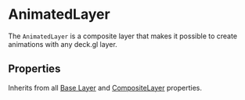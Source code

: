# AnimatedLayer

The `AnimatedLayer` is a composite layer that makes it possible to create animations with any deck.gl layer.

## Properties

Inherits from all [Base Layer](../core/layer.md) and [CompositeLayer](../core/composite-layer.md) properties.

